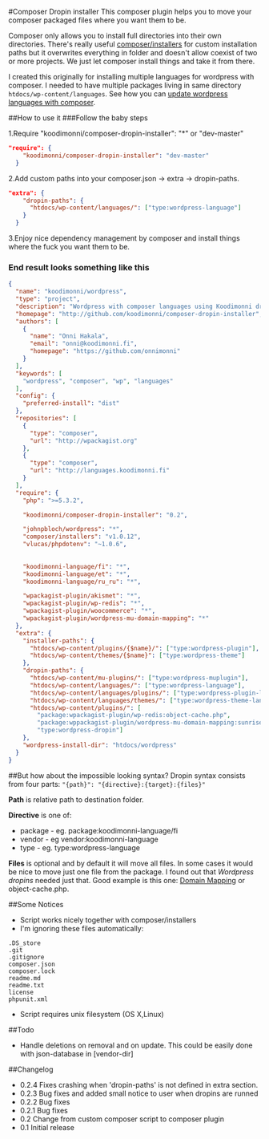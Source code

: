 #Composer Dropin installer
This composer plugin helps you to move your composer packaged files where you want them to be.

Composer only allows you to install full directories into their own directories. There's really useful [composer/installers](https://github.com/composer/installers) for custom installation paths but it overwrites everything in folder and doesn't allow coexist of two or more projects. We just let composer install things and take it from there.

I created this originally for installing multiple languages for wordpress with composer. I needed to have multiple packages living in same directory ```htdocs/wp-content/languages```. See how you can [update wordpress languages with composer](http://languages.koodimonni.fi).

##How to use it
###Follow the baby steps

1.Require "koodimonni/composer-dropin-installer": "*" or "dev-master"
```json
"require": {
    "koodimonni/composer-dropin-installer": "dev-master"
  }
```
2.Add custom paths into your composer.json -> extra -> dropin-paths.
```json
"extra": {
    "dropin-paths": {
      "htdocs/wp-content/languages/": ["type:wordpress-language"]
    }
  }
```
3.Enjoy nice dependency management by composer and install things where the fuck you want them to be.

### End result looks something like this
```json
{
  "name": "koodimonni/wordpress",
  "type": "project",
  "description": "Wordpress with composer languages using Koodimonni dropin installer",
  "homepage": "http://github.com/koodimonni/composer-dropin-installer",
  "authors": [
    {
      "name": "Onni Hakala",
      "email": "onni@koodimonni.fi",
      "homepage": "https://github.com/onnimonni"
    }
  ],
  "keywords": [
    "wordpress", "composer", "wp", "languages"
  ],
  "config": {
    "preferred-install": "dist"
  },
  "repositories": [
    {
      "type": "composer",
      "url": "http://wpackagist.org"
    },
    {
      "type": "composer",
      "url": "http://languages.koodimonni.fi"
    }
  ],
  "require": {
    "php": ">=5.3.2",

    "koodimonni/composer-dropin-installer": "0.2",

    "johnpbloch/wordpress": "*",
    "composer/installers": "v1.0.12",
    "vlucas/phpdotenv": "~1.0.6",
    
    
    "koodimonni-language/fi": "*",
    "koodimonni-language/et": "*",
    "koodimonni-language/ru_ru": "*",

    "wpackagist-plugin/akismet": "*",
    "wpackagist-plugin/wp-redis": "*",
    "wpackagist-plugin/woocommerce": "*",
    "wpackagist-plugin/wordpress-mu-domain-mapping": "*"
  },
  "extra": {
    "installer-paths": {
      "htdocs/wp-content/plugins/{$name}/": ["type:wordpress-plugin"],
      "htdocs/wp-content/themes/{$name}": ["type:wordpress-theme"]
    },
    "dropin-paths": {
      "htdocs/wp-content/mu-plugins/": ["type:wordpress-muplugin"],
      "htdocs/wp-content/languages/": ["type:wordpress-language"],
      "htdocs/wp-content/languages/plugins/": ["type:wordpress-plugin-language"],
      "htdocs/wp-content/languages/themes/": ["type:wordpress-theme-language"],
      "htdocs/wp-content/plugins/": [
        "package:wpackagist-plugin/wp-redis:object-cache.php",
        "package:wppackagist-plugin/wordpress-mu-domain-mapping:sunrise.php",
        "type:wordpress-dropin"]
    },
    "wordpress-install-dir": "htdocs/wordpress"
  }
}
```

##But how about the impossible looking syntax?
Dropin syntax consists from four parts: ```"{path}": "{directive}:{target}:{files}"```

**Path** is relative path to destination folder.

**Directive** is one of:
* package -  eg. package:koodimonni-language/fi
* vendor - eg vendor:koodimonni-language
* type - eg. type:wordpress-language

**Files** is optional and by default it will move all files.
In some cases it would be nice to move just one file from the package.
I found out that *Wordpress dropins* needed just that. Good example is this one: [Domain Mapping](https://wordpress.org/plugins/wordpress-mu-domain-mapping/) or object-cache.php.

##Some Notices
* Script works nicely together with composer/installers
* I'm ignoring these files automatically:
```
.DS_store
.git
.gitignore
composer.json
composer.lock
readme.md
readme.txt
license
phpunit.xml
```
* Script requires unix filesystem (OS X,Linux)

##Todo
* Handle deletions on removal and on update. This could be easily done with json-database in [vendor-dir]

##Changelog
* 0.2.4 Fixes crashing when 'dropin-paths' is not defined in extra section.
* 0.2.3 Bug fixes and added small notice to user when dropins are runned
* 0.2.2 Bug fixes
* 0.2.1 Bug fixes
* 0.2 Change from custom composer script to composer plugin
* 0.1 Initial release
